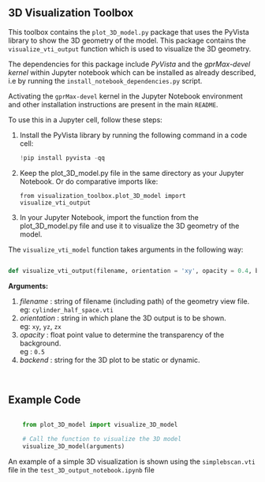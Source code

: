 ## 3D Visualization Toolbox

This toolbox contains the `plot_3D_model.py` package that uses the PyVista library to show the 3D geometry of the model.
This package contains the `visualize_vti_output` function which is used to visualize the 3D geometry. 

The dependencies for this package include *PyVista* and the *gprMax-devel kernel* within Jupyter notebook which can be installed as already described, i.e by running the `install_notebook_dependencies.py` script. 

Activating the `gprMax-devel` kernel in the Jupyter Notebook environment and other installation instructions are present in the main `README`.

To use this in a Jupyter cell, follow these steps:

1. Install the PyVista library by running the following command in a code cell:
   ```python
   !pip install pyvista -qq
   ```
2. Keep the plot_3D_model.py file in the same directory as your Jupyter Notebook. Or do comparative imports like:

    `from visualization_toolbox.plot_3D_model import visualize_vti_output`

3. In your Jupyter Notebook, import the function from the plot_3D_model.py file and use it to visualize the 3D geometry of the      model.

The `visualize_vti_model` function takes arguments in the following way:

```python

def visualize_vti_output(filename, orientation = 'xy', opacity = 0.4, backend = 'static'):

```
**Arguments:** <br>
1. *filename* : string of filename (including path) of the geometry view file. <br>
   eg: `cylinder_half_space.vti`
2. *orientation* : string in which plane the 3D output is to be shown. <br>
   eg: `xy`, `yz`, `zx`
3. *opacity* : float point value to determine the transparency of the background. <br>
   eg : `0.5`
4. *backend* : string for the 3D plot to be static or dynamic.
<br>

## Example Code 

```python

    from plot_3D_model import visualize_3D_model

    # Call the function to visualize the 3D model
    visualize_3D_model(arguments)  


```

An example of a simple 3D visualization is shown using the `simplebscan.vti` file in the `test_3D_output_notebook.ipynb` file